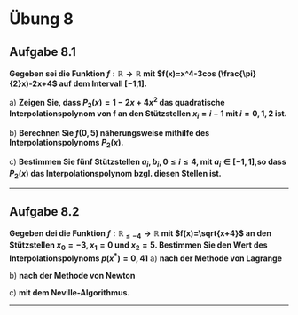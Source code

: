 # Übung 8
## Aufgabe 8.1
**Gegeben sei die Funktion $f:\mathbb{R} \rightarrow \mathbb{R}$ mit $f(x)=x^4-3cos (\frac{\pi}{2}x)-2x+4$ auf dem Intervall [−1,1].**

 a) **Zeigen Sie, dass $P_2(x)=1-2x+4x^2$ das quadratische Interpolationspolynom von f an den Stützstellen $x_i=i-1$ mit $i=0,1,2$ ist.**

 b) **Berechnen Sie $f(0,5)$ näherungsweise mithilfe des Interpolationspolynoms $P_2(x)$.**

 c) **Bestimmen Sie fünf Stützstellen $a_i,b_i, 0 \leq i \leq 4$, mit $a_i \in [-1,1]$,so dass $P_2(x)$ das Interpolationspolynom bzgl. diesen Stellen ist.**

---
## Aufgabe 8.2
**Gegeben dei die Funktion $f:\mathbb{R}_{\leq -4} \rightarrow \mathbb{R}$ mit $f(x)=\sqrt{x+4}$ an den Stützstellen $x_0=-3,x_1=0$ und $x_2=5$. Bestimmen Sie den Wert des Interpolationspolynoms $p(x^* )=0,41$**
 a) **nach der Methode von Lagrange**

 b) **nach der Methode von Newton**

 c) **mit dem Neville-Algorithmus.**

---
